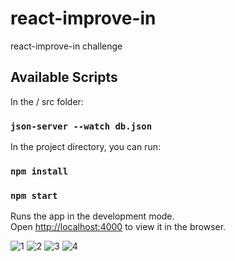 # react-improve-in
react-improve-in challenge

## Available Scripts

In the / src folder:

### `json-server --watch db.json`

In the project directory, you can run:

### `npm install`

### `npm start`

Runs the app in the development mode.\
Open [http://localhost:4000](http://localhost:4000) to view it in the browser.


![1](https://user-images.githubusercontent.com/53352272/139561370-71cfd72d-8eed-4fb7-8cdb-d65ad09f4122.jpg)
![2](https://user-images.githubusercontent.com/53352272/139561367-d0c7b620-810a-464d-935f-c84b014e1e1e.jpg)
![3](https://user-images.githubusercontent.com/53352272/139561368-b5f04287-2a78-4a32-8e34-68ccd7f4d19d.jpg)
![4](https://user-images.githubusercontent.com/53352272/139561369-e5aa4b32-da7a-4c3b-8614-bc44bd6e70a1.jpg)


